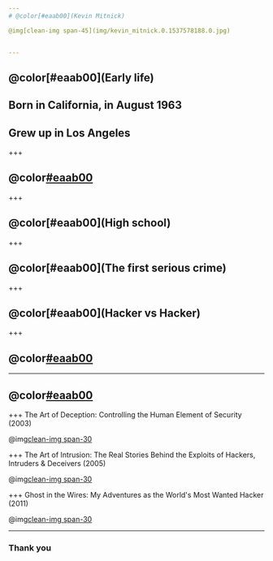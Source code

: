 ```yaml
---
# @color[#eaab00](Kevin Mitnick)

@img[clean-img span-45](img/kevin_mitnick.0.1537578188.0.jpg)


---
```

## @color[#eaab00](Early life)
<h2>Born in California, in August 1963</h2>
<h2>Grew up in Los Angeles</h2>

+++
## @color[#eaab00](First "crime")

+++
## @color[#eaab00](High school)

+++
## @color[#eaab00](The first serious crime)

+++
## @color[#eaab00](Hacker vs Hacker)

+++
## @color[#eaab00](Consulting)

---
## @color[#eaab00](Books)

+++
The Art of Deception: Controlling the Human Element of Security
(2003)

@img[clean-img span-30](img/ArtofDeception.jpg)

+++
The Art of Intrusion: The Real Stories Behind the Exploits of Hackers, Intruders & Deceivers
(2005)

@img[clean-img span-30](img/Artofintrusion.jpg)

+++
Ghost in the Wires: My Adventures as the World's Most Wanted Hacker
(2011)

@img[clean-img span-30](img/51kt5CfVEkL.jpg)

---
### Thank you
